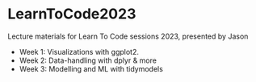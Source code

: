 # LearnToCode2023
Lecture materials for Learn To Code sessions 2023, presented by Jason

- Week 1: Visualizations with ggplot2. 
- Week 2: Data-handling with dplyr & more
- Week 3: Modelling and ML with tidymodels


